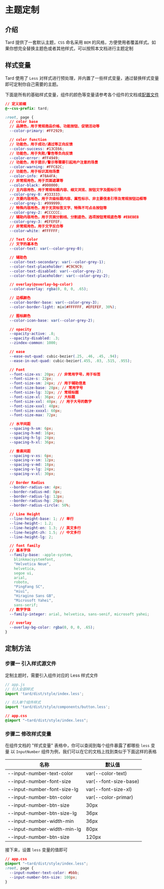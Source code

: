 # 主题定制

## 介绍
Tard 提供了一套默认主题，`CSS` 命名采用 `BEM` 的风格，方便使用者覆盖样式。如果你想完全替换主题色或者其他样式，可以按照本文档进行主题定制

## 样式变量
Tard 使用了 `Less` 对样式进行预处理，并内置了一些样式变量，通过替换样式变量即可定制你自己需要的主题。

下面是所有的基础样式变量，组件的颜色等变量请参考各个组件的文档或[配置文件](TODO)
```css
// 定义前缀
@--css-prefix: tard;

:root, page {
  // color base
  // 品牌色，用于常规商品价格、功能按钮、促销活动等
  --color-primary: #FF2929;

  // color function
  // 功能色，用于成功/通过等正向反馈
  --color-success: #13CE66;
  // 功能色，用于失败/警告等负向反馈
  --color-error: #FF4949;
  // 功能色，用于提示/警示等需要引起用户注意的场景
  --color-warning: #FFC82C;
  // 功能色，用于标识其他场景
  --color-info: #78A4FA;
  // 非常规用色，用于页面遮罩等
  --color-black: #000000;
  // 主内容用色，用于常规标题内容、细文浏览、按钮文字及图标引导
  --color-grey-0: #333333;
  // 次要内容用色，用于次级标题内容、属性标示、非主要信息引导及常规按钮边框等
  --color-grey-1: #999999;
  // 特殊内容用色，用于无货标签文字、特殊不可点击按钮等
  --color-grey-2: #CCCCCC;
  // 辅助内容用色，用于页面分割线、分割底色、选项按钮常规底色等 #EBEBEB
  --color-grey-3: #EFEFEF;
  // 非常规用色，用于文字反白等
  --color-white: #FFFFFF;

  // Text Color
  // 文字的基本色
  --color-text: var(--color-grey-0); 

  // 辅助色
  --color-text-secondary: var(--color-grey-1);
  --color-text-placeholder: #C9C9C9;
  --color-text-disabled: var(--color-grey-2);
  --color-text-placeholder: var(--color-grey-2);

  // overlay(@overlay-bg-color)
  --color-overlay: rgba(0, 0, 0, .65);

  // 边框颜色
  --color-border-base: var(--color-grey-3);
  --color-border-light: mix(#FFFFFF, #EFEFEF, 30%);

  // 图标颜色
  --color-icon-base: var(--color-grey-2);

  // opacity
  --opacity-active: .8;
  --opacity-disabled: .3;
  --zindex-common: 1000;

  // ease
  --ease-out-quad: cubic-bezier(.25, .46, .45, .94);
  --ease-in-out-quad: cubic-bezier(.455, .03, .515, .955);

  // Font
  --font-size-xs: 20px; // 非常用字号，用于标签
  --font-size-s: 22px;
  --font-size-sm: 24px; // 用于辅助信息
  --font-size-base: 28px; // 常用字号
  --font-size-lg: 32px; // 常规标题
  --font-size-xl: 36px; // 大标题
  --font-size-xxl: 40px; // 用于大号的数字
  --font-size-xxxl: 48px;
  --font-size-xxxxl: 60px;
  --font-size-max: 72px;

  // 水平间距
  --spacing-h-sm: 6px;
  --spacing-h-md: 16px;
  --spacing-h-lg: 24px;
  --spacing-h-xl: 36px;

  // 垂直间距
  --spacing-v-xs: 6px;
  --spacing-v-sm: 12px;
  --spacing-v-md: 18px;
  --spacing-v-lg: 24px;
  --spacing-v-xl: 30px;

  // Border Radius
  --border-radius-sm: 4px;
  --border-radius-md: 8px;
  --border-radius-lg: 12px;
  --border-radius-hg: 20px;
  --border-radius-circle: 50%;

  // Line Height
  --line-height-base: 1; // 单行
  --line-height-: 1.2;
  --line-height-en: 1.3; // 英文多行
  --line-height-zh: 1.5; // 中文多行
  --line-height-lg: 2;

  // font family
  // 基本字体
  --family-base: -apple-system,
    blinkmacsystemfont,
    "Helvetica Neue",
    helvetica,
    segoe ui,
    arial,
    roboto,
    "PingFang SC",
    "miui",
    "Hiragino Sans GB",
    "Microsoft Yahei",
    sans-serif;
  // 数字字体
  --family-integer: arial, helvetica, sans-senif, microsoft yahei;

  // overlay
  --overlay-bg-color: rgba(0, 0, 0, .65);
}
```

## 定制方法
### 步骤一 引入样式源文件
定制主题时，需要引入组件对应的 Less 样式文件

```js
// app.js
// 引入全部样式
import 'tard/dist/style/index.less';

// 引入单个组件样式
import 'tard/dist/style/components/button.less';
```


```css
// app.css
@import "~tard/dist/style/index.less";
```

### 步骤二 修改样式变量
在组件文档的 "样式变量" 表格中，你可以查阅到每个组件暴露了都哪些 `less` 变量
以 `InputNumber` 组件为例，我们可以在它的文档上找到类似于下面这样的表格

|  名称  | 默认值 |
|  ---- | ---- |
|  --input-number-text-color | var(--color-text) |
|  --input-number-font-size | var(--font-size-base) |
|  --input-number-font-size-lg  | var(--font-size-xl) |
|  --input-number-btn-color | var(--color-primar) |
|  --input-number-btn-size  | 30px |
|  --input-number-btn-size-lg  | 36px |
|  --input-number-width-min | 36px |
|  --input-number-width-min-lg | 80px |
|  --input-number-btn-size  | 120px |

接下来，设置 `less` 变量的值即可

```css
// app.css
@import "~tard/dist/style/index.less";
:root, page {
  --input-number-text-color: #bbb;
  --input-number-btn-size: 100px;
}
```

